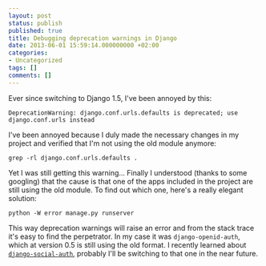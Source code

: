 ```yaml
---
layout: post
status: publish
published: true
title: Debugging deprecation warnings in Django
date: 2013-06-01 15:59:14.000000000 +02:00
categories:
- Uncategorized
tags: []
comments: []
---
```

Ever since switching to Django 1.5, I've been annoyed by this:

```
DeprecationWarning: django.conf.urls.defaults is deprecated; use django.conf.urls instead
```

I've been annoyed because I duly made the necessary changes in my project and verified that I'm not using the old module anymore:

```
grep -rl django.conf.urls.defaults .
```

Yet I was still getting this warning... Finally I understood (thanks to some googling) that the cause is that one of the apps included in the project are still using the old module. To find out which one, here's a really elegant solution:

```
python -W error manage.py runserver
```

This way deprecation warnings will raise an error and from the stack trace it's easy to find the perpetrator. In my case it was `django-openid-auth`, which at version 0.5 is still using the old format. I recently learned about <a href="https://github.com/omab/django-social-auth">`django-social-auth`</a>, probably I'll be switching to that one in the near future.
